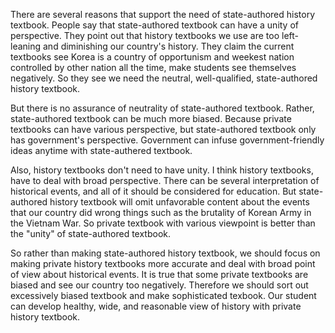 There are several reasons that support the need of state-authored history textbook. People say that state-authored textbook can have a unity of perspective. They point out that history textbooks we use are too left-leaning and diminishing our country's history. They claim the current textbooks see Korea is a country of opportunism and weekest nation controlled by other nation all the time, make students see themselves negatively. So they see we need the neutral, well-qualified, state-authored history textbook.

But there is no assurance of neutrality of state-authored textbook. Rather, state-authored textbook can be much more biased. Because private textbooks can have various perspective, but state-authored textbook only has government's perspective. Government can infuse government-friendly ideas anytime with state-authered textbook.

Also, history textbooks don't need to have unity. I think history textbooks, have to deal with broad perspective. There can be several interpretation of historical events, and all of it should be considered for education. But state-authored history textbook will omit unfavorable content about the events that our country did wrong things such as the brutality of Korean Army in the Vietnam War. So private textbook with various viewpoint is better than the "unity" of state-authored textbook.

So rather than making state-authored history textbook, we should focus on making private history textbooks more accurate and deal with broad point of view about historical events. It is true that some private textbooks are biased and see our country too negatively. Therefore we should sort out excessively biased textbook and make sophisticated texbook. Our student can develop healthy, wide, and reasonable view of history with private history textbook.